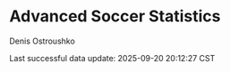 # Advanced Soccer Statistics
Denis Ostroushko

<!-- gfm -->

Last successful data update: 2025-09-20 20:12:27 CST
